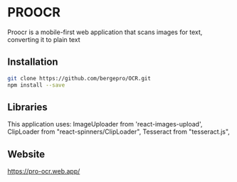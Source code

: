 # PROOCR

Proocr is a mobile-first web application that scans images for text, converting it to plain text


## Installation


```bash
git clone https://github.com/bergepro/OCR.git
npm install --save
```



## Libraries
This application uses: 
ImageUploader from 'react-images-upload',
ClipLoader from "react-spinners/ClipLoader",
Tesseract from "tesseract.js",

## Website

https://pro-ocr.web.app/